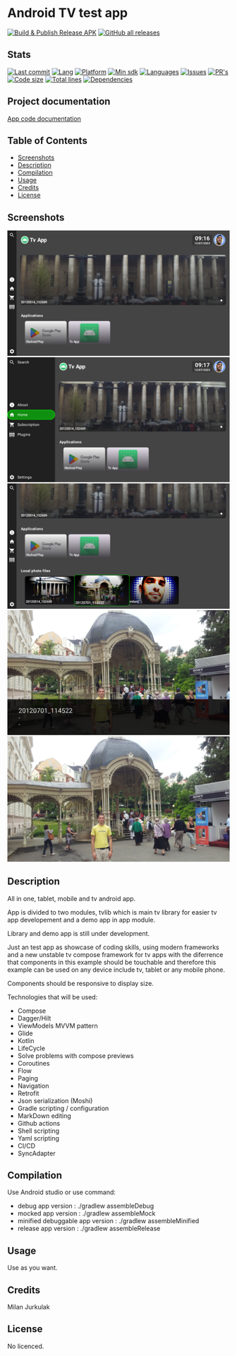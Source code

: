 # Android TV test app

[![Build & Publish Release APK](https://github.com/mimoccc/tvapp/actions/workflows/build-gradle-project.yml/badge.svg)](https://github.com/mimoccc/tvapp/actions/workflows/build-gradle-project.yml)
[![GitHub all releases](https://img.shields.io/github/downloads/mimoccc/tvapp/total)](https://github.com/mimoccc/tvapp/releases)

## Stats

[![Last commit](https://img.shields.io/github/last-commit/mimoccc/tvapp?color=FFC877)](#)
[![Lang](https://img.shields.io/github/languages/top/mimoccc/tvapp?color=FFC877)](#)
[![Platform](https://img.shields.io/badge/Platform-Android-FFC877.svg)](#)
[![Min sdk](https://img.shields.io/badge/minSdkVersion-21-FFC877.svg)](#)
[![Languages](https://img.shields.io/github/languages/count/mimoccc/tvapp?color=FFC877)](#)
[![Issues](https://img.shields.io/github/issues-raw/mimoccc/tvapp?color=FFC877)](#)
[![PR's](https://img.shields.io/badge/PRs-welcome-FFC877.svg)](#)
[![Code size](https://img.shields.io/github/languages/code-size/mimoccc/tvapp?color=FFC877)](#)
[![Total lines](https://img.shields.io/tokei/lines/github/mimoccc/tvapp?color=FFC877)](#)
[![Dependencies](https://img.shields.io/librariesio/github/mimoccc/tvapp?color=FFC877)](#)

## Project documentation

[App code documentation](./wiki/documentation/index.md)

## Table of Contents

- [Screenshots](#screenshots)
- [Description](#description)
- [Compilation](#compilation)
- [Usage](#usage)
- [Credits](#credits)
- [License](#license)

## Screenshots

![1](screenshots/Screenshot_20230712_111645.png)
![2](screenshots/Screenshot_20230712_111724.png)
![3](screenshots/Screenshot_20230712_111741.png)
![4](screenshots/Screenshot_20230712_111801.png)
![5](screenshots/Screenshot_20230712_111811.png)

## Description

All in one, tablet, mobile and tv android app.

App is divided to two modules, tvlib which is main tv library for easier tv app developement 
and a demo app in app module.

Library and demo app is still under development.

Just an test app as showcase of coding skills, using modern frameworks  
and a new unstable tv compose framework for tv apps with the diferrence  
that components in this example should be touchable and therefore this  
example can be used on any device include tv, tablet or any mobile phone.

Components should be responsive to display size.

Technologies that will be used:

- Compose
- Dagger/Hilt
- ViewModels MVVM pattern
- Glide
- Kotlin
- LifeCycle
- Solve problems with compose previews
- Coroutines
- Flow
- Paging
- Navigation
- Retrofit
- Json serialization (Moshi)
- Gradle scripting / configuration
- MarkDown editing
- Github actions
- Shell scripting
- Yaml scripting
- CI/CD
- SyncAdapter



## Compilation

Use Android studio or use command:

- debug app version :
  ./gradlew assembleDebug
- mocked app version :
  ./gradlew assembleMock
- minified debuggable app version :
  ./gradlew assembleMinified
- release app version :
  ./gradlew assembleRelease

## Usage

Use as you want.

## Credits

Milan Jurkulak

## License

No licenced.